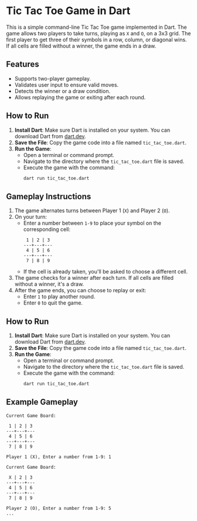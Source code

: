 # Tic Tac Toe Game in Dart

This is a simple command-line Tic Tac Toe game implemented in Dart. The game allows two players to take turns, playing as `X` and `O`, on a 3x3 grid. The first player to get three of their symbols in a row, column, or diagonal wins. If all cells are filled without a winner, the game ends in a draw.

## Features

- Supports two-player gameplay.
- Validates user input to ensure valid moves.
- Detects the winner or a draw condition.
- Allows replaying the game or exiting after each round.

## How to Run

1. **Install Dart**: Make sure Dart is installed on your system. You can download Dart from [dart.dev](https://dart.dev/get-dart).
2. **Save the File**: Copy the game code into a file named `tic_tac_toe.dart`.
3. **Run the Game**:
   - Open a terminal or command prompt.
   - Navigate to the directory where the `tic_tac_toe.dart` file is saved.
   - Execute the game with the command:
     ```bash
     dart run tic_tac_toe.dart
     ```

## Gameplay Instructions

1. The game alternates turns between Player 1 (`X`) and Player 2 (`O`).
2. On your turn:
   - Enter a number between `1-9` to place your symbol on the corresponding cell:
     ```
      1 | 2 | 3
     ---+---+---
      4 | 5 | 6
     ---+---+---
      7 | 8 | 9
     ```
   - If the cell is already taken, you'll be asked to choose a different cell.
3. The game checks for a winner after each turn. If all cells are filled without a winner, it's a draw.
4. After the game ends, you can choose to replay or exit:
   - Enter `1` to play another round.
   - Enter `0` to quit the game.
## How to Run

1. **Install Dart**: Make sure Dart is installed on your system. You can download Dart from [dart.dev](https://dart.dev/get-dart).
2. **Save the File**: Copy the game code into a file named `tic_tac_toe.dart`.
3. **Run the Game**:
   - Open a terminal or command prompt.
   - Navigate to the directory where the `tic_tac_toe.dart` file is saved.
   - Execute the game with the command:
     ```bash
     dart run tic_tac_toe.dart
     ```

## Example Gameplay

```text
Current Game Board:

 1 | 2 | 3 
---+---+---
 4 | 5 | 6 
---+---+---
 7 | 8 | 9 

Player 1 (X), Enter a number from 1-9: 1

Current Game Board:

 X | 2 | 3 
---+---+---
 4 | 5 | 6 
---+---+---
 7 | 8 | 9 

Player 2 (O), Enter a number from 1-9: 5
...
